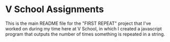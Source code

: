 V School Assignments  
====================

This is the main README file for the "FIRST REPEAT" project that I've worked on during my time here at V School, in which I created a javascript program that outputs the number of times something is repeated in a string.

